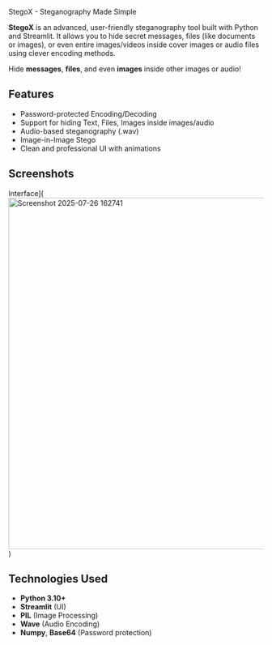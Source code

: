 StegoX - Steganography Made Simple

**StegoX** is an advanced, user-friendly steganography tool built with Python and Streamlit. 
It allows you to hide secret messages, files (like documents or images),
or even entire images/videos inside cover images or audio files using clever encoding methods.

Hide **messages**, **files**, and even **images** inside other images or audio!

##  Features
-  Password-protected Encoding/Decoding
-  Support for hiding Text, Files, Images inside images/audio
-  Audio-based steganography (.wav)
-  Image-in-Image Stego
-  Clean and professional UI with animations

##  Screenshots

Interface](<img width="1829" height="694" alt="Screenshot 2025-07-26 162741" src="https://github.com/user-attachments/assets/c03f7a3f-fdae-4c71-b339-dc3be4e93b86" />)

##  Technologies Used

- **Python 3.10+**
- **Streamlit** (UI)
- **PIL** (Image Processing)
- **Wave** (Audio Encoding)
- **Numpy**, **Base64** (Password protection)


